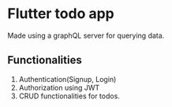 # Flutter todo app
Made using a graphQL server for querying data.

## Functionalities
1. Authentication(Signup, Login)
2. Authorization  using JWT
3. CRUD functionalities for todos.